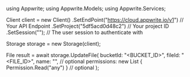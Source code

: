 using Appwrite;
using Appwrite.Models;
using Appwrite.Services;

Client client = new Client()
    .SetEndPoint("https://cloud.appwrite.io/v1") // Your API Endpoint
    .SetProject("5df5acd0d48c2") // Your project ID
    .SetSession(""); // The user session to authenticate with

Storage storage = new Storage(client);

File result = await storage.UpdateFile(
    bucketId: "<BUCKET_ID>",
    fileId: "<FILE_ID>",
    name: "<NAME>", // optional
    permissions: new List<string> { Permission.Read("any") } // optional
);